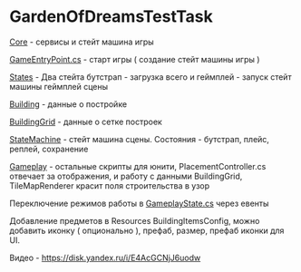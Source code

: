 # GardenOfDreamsTestTask
[Core](https://github.com/fan747/GardenOfDreamsTestTask/tree/main/Assets/_Project/Scripts/Core) - сервисы и стейт машина игры

[GameEntryPoint.cs](https://github.com/fan747/GardenOfDreamsTestTask/blob/main/Assets/_Project/Scripts/Core/GameEntryPoint.cs) - старт игры ( создание стейт машины игры )

[States](https://github.com/fan747/GardenOfDreamsTestTask/tree/main/Assets/_Project/Scripts/Core/StateMachine/States) - Два стейта бутстрап - загрузка всего и геймплей - запуск стейт машины геймплей сцены

[Building](https://github.com/fan747/GardenOfDreamsTestTask/tree/main/Assets/_Project/Scripts/Gameplay/Building) - данные о постройке

[BuildingGrid](https://github.com/fan747/GardenOfDreamsTestTask/tree/main/Assets/_Project/Scripts/Gameplay/BuildingGrid) - данные о сетке построек

[StateMachine](https://github.com/fan747/GardenOfDreamsTestTask/tree/main/Assets/_Project/Scripts/Gameplay/StateMachine) - стейт машина сцены. Состояния - бутстрап, плейс, реплей, сохранение

[Gameplay](https://github.com/fan747/GardenOfDreamsTestTask/tree/main/Assets/_Project/Scripts/Gameplay) - остальные скрипты для юнити, PlacementController.cs отвечает за отображения, и работу с данными BuildingGrid, TileMapRenderer красит поля строительства в узор

Переключение режимов работы в [GameplayState.cs](https://github.com/fan747/GardenOfDreamsTestTask/blob/main/Assets/_Project/Scripts/Core/StateMachine/States/GameplayState.cs) через евенты

Добавление предметов в Resources BuildingItemsConfig, можно добавить иконку ( опционально ), префаб, размер, префаб иконки для UI.

Видео - https://disk.yandex.ru/i/E4AcGCNjJ6uodw

